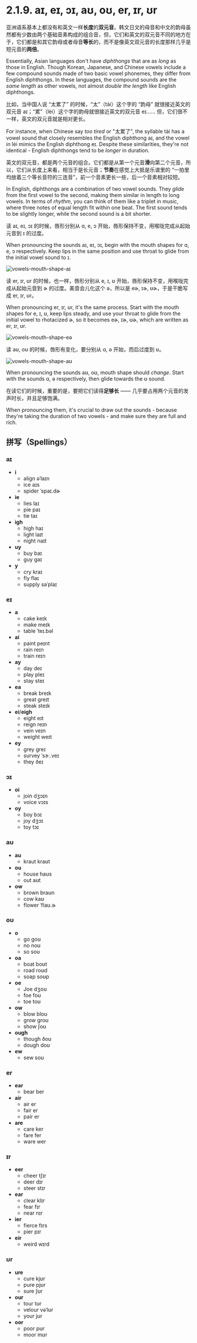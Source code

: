 # 2.1.9. <span class="pho">aɪ, eɪ, ɔɪ, aʊ, oʊ, er, ɪr, ʊr</span>

亚洲语系基本上都没有和英文一样**长度**的**双元音**。韩文日文的母音和中文的韵母虽然都有少数由两个基础音素构成的组合音，但，它们和英文的双元音不同的地方在于，它们都是和其它韵母或者母音**等长**的，而不是像英文双元音的长度那样几乎是短元音的**两倍**。

Essentially, Asian languages don't have *diphthongs* that are as *long* as those in English. Though Korean, Japanese, and Chinese vowels include a few compound sounds made of two basic vowel phonemes, they differ from English diphthongs. In these languages, the compound sounds are the *same length* as other vowels, not almost *double the length* like English diphthongs.

比如，当中国人说 “太累了”<span class="speak-word-inline" data-audio-other="/audios/us/太累了-zh-cn-male.mp3"></span> 的时候，“太”（<span class="pho">tài</span>）这个字的 “韵母” 就很接近英文的双元音 <span class="pho">aɪ</span>；“累”（<span class="pho">lèi</span>）这个字的韵母就很接近英文的双元音 <span class="pho">eɪ</span>…… 但，它们很不一样，英文的双元音就是相对更长。

For instance, when Chinese say *too tired* or "太累了"<span class="speak-word-inline" data-audio-other="/audios/us/太累了-zh-cn-male.mp3"></span>, the syllable <span class="pho">tài</span> has a vowel sound that closely resembles the English diphthong <span class="pho">aɪ</span>, and the vowel in <span class="pho">lèi</span> mimics the English diphthong <span class="pho">eɪ</span>. Despite these similarities, they're not identical - English diphthongs tend to be *longer* in duration.

英文的双元音，都是两个元音的组合。它们都是从第一个元音**滑**向第二个元音，所以，它们从长度上来看，相当于是长元音；**节奏**在感觉上大抵是乐谱里的 “一拍里均放着三个等长音符的三连音”，前一个音素更长一些，后一个音素相对较短。

In English, diphthongs are a combination of two vowel sounds. They *glide* from the first vowel to the second, making them similar in length to long vowels. In terms of *rhythm*, you can think of them like a triplet in music, where three notes of equal length fit within one beat. The first sound tends to be slightly longer, while the second sound is a bit shorter.

读 <span class="pho">aɪ, eɪ, ɔɪ</span> 的时候，唇形分别从 <span class="pho">ɑ, e, ɔ</span> 开始，唇形保持不变，用喉咙完成从起始元音到 <span class="pho">ɪ</span> 的过度。

When pronouncing the sounds <span class="pho">aɪ, eɪ, ɔɪ</span>, begin with the mouth shapes for <span class="pho">ɑ, e, ɔ</span> respectively. Keep lips in the same position and use throat to glide from the initial vowel sound to <span class="pho">ɪ</span>.

![vowels-mouth-shape-aɪ](/images/vowels-mouth-shape-aɪ.svg)

读 <span class="pho">er, ɪr, ʊr</span> 的时候，也一样，唇形分别从 <span class="pho">e, ɪ, ʊ</span> 开始，唇形保持不变，用喉咙完成从起始元音到 <span class="pho">ɚ</span> 的过度。美音会儿化这个 <span class="pho">ə</span>，所以是 <span class="pho">eɚ, ɪɚ, ʊɚ</span>，于是干脆写成 <span class="pho">er, ɪr, ʊr</span>。

When pronouncing <span class="pho">er, ɪr, ʊr</span>, it's the same process. Start with the mouth shapes for <span class="pho">e, ɪ, ʊ</span>, keep lips steady, and use your throat to glide from the initial vowel to rhotacized <span class="pho">ɚ</span>, so it becomes <span class="pho">eɚ, ɪɚ, ʊɚ</span>, which are written as <span class="pho">er, ɪr, ʊr</span>.

![vowels-mouth-shape-eə](/images/vowels-mouth-shape-eə.svg)

读 <span class="pho">aʊ, oʊ</span> 的时候，唇形有变化，要分别从 <span class="pho">ɑ, ə</span> 开始，而后过度到 <span class="pho">ʊ</span>。

![vowels-mouth-shape-aʊ](/images/vowels-mouth-shape-aʊ.svg)

When pronouncing the sounds <span class="pho">aʊ, oʊ</span>, mouth shape should *change*. Start with the sounds <span class="pho">ɑ, ə</span> respectively, then glide towards the <span class="pho">ʊ</span> sound.

在读它们的时候，重要的是，要把它们读得**足够长** —— 几乎要占用两个元音的发声时长，并且足够饱满。

When pronouncing them, it's crucial to draw out the sounds - because they're taking the duration of two vowels - and make sure they are full and rich.

## 拼写（Spellings）

### <span class="pho">aɪ</span>

* **i**
  * align <span class="pho alt">əˈlaɪn</span> <span class="speak-word-inline" data-audio-us-male="/audios/us/align-us-male.mp3" data-audio-us-female="/audios/us/align-us-female.mp3"></span>
  * ice <span class="pho alt">aɪs</span> <span class="speak-word-inline" data-audio-us-male="/audios/us/ice-us-male.mp3" data-audio-us-female="/audios/us/ice-us-female.mp3"></span>
  * spider <span class="pho alt">ˈspaɪ.dɚ</span> <span class="speak-word-inline" data-audio-us-male="/audios/us/spider-us-male.mp3" data-audio-us-female="/audios/us/spider-us-female.mp3"></span>
* **ie**
  * lies <span class="pho alt">laɪ</span> <span class="speak-word-inline" data-audio-us-male="/audios/us/lies-us-male.mp3" data-audio-us-female="/audios/us/lies-us-female.mp3"></span>
  * pie <span class="pho alt">paɪ</span> <span class="speak-word-inline" data-audio-us-male="/audios/us/pie-us-male.mp3" data-audio-us-female="/audios/us/pie-us-female.mp3"></span>
  * tie <span class="pho alt">taɪ</span> <span class="speak-word-inline" data-audio-us-male="/audios/us/tie-us-male.mp3" data-audio-us-female="/audios/us/tie-us-female.mp3"></span>
* **igh**
  * high <span class="pho alt">haɪ</span> <span class="speak-word-inline" data-audio-us-male="/audios/us/high-us-male.mp3" data-audio-us-female="/audios/us/high-us-female.mp3"></span>
  * light <span class="pho alt">laɪt</span> <span class="speak-word-inline" data-audio-us-male="/audios/us/light-us-male.mp3" data-audio-us-female="/audios/us/light-us-female.mp3"></span>
  * night <span class="pho alt">naɪt</span> <span class="speak-word-inline" data-audio-us-male="/audios/us/night-us-male.mp3" data-audio-us-female="/audios/us/night-us-female.mp3"></span>
* **uy**
  * buy <span class="pho alt">baɪ</span> <span class="speak-word-inline" data-audio-us-male="/audios/us/buy-us-male.mp3" data-audio-us-female="/audios/us/buy-us-female.mp3"></span>
  * guy <span class="pho alt">ɡaɪ</span> <span class="speak-word-inline" data-audio-us-male="/audios/us/guy-us-male.mp3" data-audio-us-female="/audios/us/guy-us-female.mp3"></span>
* **y**
  * cry <span class="pho alt">kraɪ</span> <span class="speak-word-inline" data-audio-us-male="/audios/us/cry-us-male.mp3" data-audio-us-female="/audios/us/cry-us-female.mp3"></span>
  * fly <span class="pho alt">flaɪ</span> <span class="speak-word-inline" data-audio-us-male="/audios/us/fly-us-male.mp3" data-audio-us-female="/audios/us/fly-us-female.mp3"></span>
  * supply <span class="pho alt">səˈplaɪ</span> <span class="speak-word-inline" data-audio-us-male="/audios/us/supply-us-male.mp3" data-audio-us-female="/audios/us/supply-us-female.mp3"></span>

### <span class="pho">eɪ</span>

* **a**
  * cake <span class="pho alt">keɪk</span> <span class="speak-word-inline" data-audio-us-male="/audios/us/cake-us-male.mp3" data-audio-us-female="/audios/us/cake-us-female.mp3"></span>
  * make <span class="pho alt">meɪk</span> <span class="speak-word-inline" data-audio-us-male="/audios/us/make-us-male.mp3" data-audio-us-female="/audios/us/make-us-female.mp3"></span>
  * table <span class="pho alt">ˈteɪ.bəl</span> <span class="speak-word-inline" data-audio-us-male="/audios/us/table-us-male.mp3" data-audio-us-female="/audios/us/table-us-female.mp3"></span>
* **ai**
  * paint <span class="pho alt">peɪnt</span> <span class="speak-word-inline" data-audio-us-male="/audios/us/paint-us-male.mp3" data-audio-us-female="/audios/us/paint-us-female.mp3"></span>
  * rain <span class="pho alt">reɪn</span> <span class="speak-word-inline" data-audio-us-male="/audios/us/rain-us-male.mp3" data-audio-us-female="/audios/us/rain-us-female.mp3"></span>
  * train <span class="pho alt">reɪn</span> <span class="speak-word-inline" data-audio-us-male="/audios/us/train-us-male.mp3" data-audio-us-female="/audios/us/train-us-female.mp3"></span>
* **ay**
  * day <span class="pho alt">deɪ</span> <span class="speak-word-inline" data-audio-us-male="/audios/us/day-us-male.mp3" data-audio-us-female="/audios/us/day-us-female.mp3"></span>
  * play <span class="pho alt">pleɪ</span> <span class="speak-word-inline" data-audio-us-male="/audios/us/play-us-male.mp3" data-audio-us-female="/audios/us/play-us-female.mp3"></span>
  * stay <span class="pho alt">steɪ</span> <span class="speak-word-inline" data-audio-us-male="/audios/us/stay-us-male.mp3" data-audio-us-female="/audios/us/stay-us-female.mp3"></span>
* **ea**
  * break <span class="pho alt">breɪk</span> <span class="speak-word-inline" data-audio-us-male="/audios/us/break-us-male.mp3" data-audio-us-female="/audios/us/break-us-female.mp3"></span>
  * great <span class="pho alt">ɡreɪt</span> <span class="speak-word-inline" data-audio-us-male="/audios/us/great-us-male.mp3" data-audio-us-female="/audios/us/great-us-female.mp3"></span>
  * steak <span class="pho alt">steɪk</span> <span class="speak-word-inline" data-audio-us-male="/audios/us/steak-us-male.mp3" data-audio-us-female="/audios/us/steak-us-female.mp3"></span>
* **ei**/**eigh**
  * eight <span class="pho alt">eɪt</span> <span class="speak-word-inline" data-audio-us-male="/audios/us/eight-us-male.mp3" data-audio-us-female="/audios/us/eight-us-female.mp3"></span>
  * reign <span class="pho alt">reɪn</span> <span class="speak-word-inline" data-audio-us-male="/audios/us/reign-us-male.mp3" data-audio-us-female="/audios/us/reign-us-female.mp3"></span>
  * vein <span class="pho alt">veɪn</span> <span class="speak-word-inline" data-audio-us-male="/audios/us/vein-us-male.mp3" data-audio-us-female="/audios/us/vein-us-female.mp3"></span>
  * weight <span class="pho alt">weɪt</span> <span class="speak-word-inline" data-audio-us-male="/audios/us/weight-us-male.mp3" data-audio-us-female="/audios/us/weight-us-female.mp3"></span>
* **ey**
  * grey <span class="pho alt">ɡreɪ</span> <span class="speak-word-inline" data-audio-us-male="/audios/us/grey-us-male.mp3" data-audio-us-female="/audios/us/grey-us-female.mp3"></span>
  * survey <span class="pho alt">ˈsɝː.veɪ</span> <span class="speak-word-inline" data-audio-us-male="/audios/us/survey-us-male.mp3" data-audio-us-female="/audios/us/survey-us-female.mp3"></span>
  * they <span class="pho alt">ðeɪ</span> <span class="speak-word-inline" data-audio-us-male="/audios/us/they-us-male.mp3" data-audio-us-female="/audios/us/they-us-female.mp3"></span>

### <span class="pho">ɔɪ</span>

* **oi**
  * join <span class="pho alt">dʒɔɪn</span> <span class="speak-word-inline" data-audio-us-male="/audios/us/join-us-male.mp3" data-audio-us-female="/audios/us/join-us-female.mp3"></span>
  * voice <span class="pho alt">vɔɪs</span> <span class="speak-word-inline" data-audio-us-male="/audios/us/voice-us-male.mp3" data-audio-us-female="/audios/us/voice-us-female.mp3"></span>
* **oy**
  * boy <span class="pho alt">bɔɪ</span> <span class="speak-word-inline" data-audio-us-male="/audios/us/boy-us-male.mp3" data-audio-us-female="/audios/us/boy-us-female.mp3"></span>
  * joy <span class="pho alt">dʒɔɪ</span> <span class="speak-word-inline" data-audio-us-male="/audios/us/joy-us-male.mp3" data-audio-us-female="/audios/us/joy-us-female.mp3"></span>
  * toy <span class="pho alt">tɔɪ</span> <span class="speak-word-inline" data-audio-us-male="/audios/us/toy-us-male.mp3" data-audio-us-female="/audios/us/toy-us-female.mp3"></span>

### <span class="pho">aʊ</span>

* **au**
  * kraut <span class="pho alt">kraʊt</span> <span class="speak-word-inline" data-audio-us-male="/audios/us/kraut-us-male.mp3" data-audio-us-female="/audios/us/kraut-us-female.mp3"></span>
* **ou**
  * house <span class="pho alt">haʊs</span> <span class="speak-word-inline" data-audio-us-male="/audios/us/house-us-male.mp3" data-audio-us-female="/audios/us/house-us-female.mp3"></span>
  * out <span class="pho alt">aʊt</span> <span class="speak-word-inline" data-audio-us-male="/audios/us/out-us-male.mp3" data-audio-us-female="/audios/us/out-us-female.mp3"></span>
* **ow**
  * brown <span class="pho alt">braʊn</span> <span class="speak-word-inline" data-audio-us-male="/audios/us/brown-us-male.mp3" data-audio-us-female="/audios/us/brown-us-female.mp3"></span>
  * cow <span class="pho alt">kaʊ</span> <span class="speak-word-inline" data-audio-us-male="/audios/us/cow-us-male.mp3" data-audio-us-female="/audios/us/cow-us-female.mp3"></span>
  * flower <span class="pho alt">ˈflaʊ.ɚ</span> <span class="speak-word-inline" data-audio-us-male="/audios/us/flower-us-male.mp3" data-audio-us-female="/audios/us/flower-us-female.mp3"></span>

### <span class="pho">oʊ</span>

* **o**
  * go <span class="pho alt">ɡoʊ</span> <span class="speak-word-inline" data-audio-us-male="/audios/us/go-us-male.mp3" data-audio-us-female="/audios/us/go-us-female.mp3"></span>
  * no <span class="pho alt">noʊ</span> <span class="speak-word-inline" data-audio-us-male="/audios/us/no-us-male.mp3" data-audio-us-female="/audios/us/no-us-female.mp3"></span>
  * so <span class="pho alt">soʊ</span> <span class="speak-word-inline" data-audio-us-male="/audios/us/so-us-male.mp3" data-audio-us-female="/audios/us/so-us-female.mp3"></span>
* **oa**
  * boat <span class="pho alt">boʊt</span> <span class="speak-word-inline" data-audio-us-male="/audios/us/boat-us-male.mp3" data-audio-us-female="/audios/us/boat-us-female.mp3"></span>
  * road <span class="pho alt">roʊd</span> <span class="speak-word-inline" data-audio-us-male="/audios/us/road-us-male.mp3" data-audio-us-female="/audios/us/road-us-female.mp3"></span>
  * soap <span class="pho alt">soʊp</span> <span class="speak-word-inline" data-audio-us-male="/audios/us/soap-us-male.mp3" data-audio-us-female="/audios/us/soap-us-female.mp3"></span>
* **oe**
  * Joe <span class="pho alt">dʒoʊ</span> <span class="speak-word-inline" data-audio-us-male="/audios/us/Joe-us-male.mp3" data-audio-us-female="/audios/us/Joe-us-female.mp3"></span>
  * foe <span class="pho alt">foʊ</span> <span class="speak-word-inline" data-audio-us-male="/audios/us/foe-us-male.mp3" data-audio-us-female="/audios/us/foe-us-female.mp3"></span>
  * toe <span class="pho alt">toʊ</span> <span class="speak-word-inline" data-audio-us-male="/audios/us/toe-us-male.mp3" data-audio-us-female="/audios/us/toe-us-female.mp3"></span>
* **ow**
  * blow <span class="pho alt">bloʊ</span> <span class="speak-word-inline" data-audio-us-male="/audios/us/blow-us-male.mp3" data-audio-us-female="/audios/us/blow-us-female.mp3"></span>
  * grow <span class="pho alt">ɡroʊ</span> <span class="speak-word-inline" data-audio-us-male="/audios/us/grow-us-male.mp3" data-audio-us-female="/audios/us/grow-us-female.mp3"></span>
  * show <span class="pho alt">ʃoʊ</span> <span class="speak-word-inline" data-audio-us-male="/audios/us/show-us-male.mp3" data-audio-us-female="/audios/us/show-us-female.mp3"></span>
* **ough**
  * though <span class="pho alt">ðoʊ</span> <span class="speak-word-inline" data-audio-us-male="/audios/us/though-us-male.mp3" data-audio-us-female="/audios/us/though-us-female.mp3"></span>
  * dough <span class="pho alt">doʊ</span> <span class="speak-word-inline" data-audio-us-male="/audios/us/dough-us-male.mp3" data-audio-us-female="/audios/us/dough-us-female.mp3"></span>
* **ew**
  * sew <span class="pho alt">soʊ</span> <span class="speak-word-inline" data-audio-us-male="/audios/us/sew-us-male.mp3" data-audio-us-female="/audios/us/sew-us-female.mp3"></span>

### <span class="pho">er</span>

* **ear**
  * bear <span class="pho alt">ber</span> <span class="speak-word-inline" data-audio-us-male="/audios/us/bear-us-male.mp3" data-audio-us-female="/audios/us/bear-us-female.mp3"></span>
* **air**
  * air <span class="pho alt">er</span> <span class="speak-word-inline" data-audio-us-male="/audios/us/air-us-male.mp3" data-audio-us-female="/audios/us/air-us-female.mp3"></span>
  * fair <span class="pho alt">er</span> <span class="speak-word-inline" data-audio-us-male="/audios/us/fair-us-male.mp3" data-audio-us-female="/audios/us/fair-us-female.mp3"></span>
  * pair <span class="pho alt">er</span> <span class="speak-word-inline" data-audio-us-male="/audios/us/pair-us-male.mp3" data-audio-us-female="/audios/us/pair-us-female.mp3"></span>
* **are**
  * care <span class="pho alt">ker</span> <span class="speak-word-inline" data-audio-us-male="/audios/us/care-us-male.mp3" data-audio-us-female="/audios/us/care-us-female.mp3"></span>
  * fare <span class="pho alt">fer</span> <span class="speak-word-inline" data-audio-us-male="/audios/us/fare-us-male.mp3" data-audio-us-female="/audios/us/fare-us-female.mp3"></span>
  * ware <span class="pho alt">wer</span> <span class="speak-word-inline" data-audio-us-male="/audios/us/ware-us-male.mp3" data-audio-us-female="/audios/us/ware-us-female.mp3"></span>

### <span class="pho">ɪr</span>

* **eer**
  * cheer <span class="pho alt">tʃɪr</span> <span class="speak-word-inline" data-audio-us-male="/audios/us/cheer-us-male.mp3" data-audio-us-female="/audios/us/cheer-us-female.mp3"></span>
  * deer <span class="pho alt">dɪr</span> <span class="speak-word-inline" data-audio-us-male="/audios/us/deer-us-male.mp3" data-audio-us-female="/audios/us/deer-us-female.mp3"></span>
  * steer <span class="pho alt">stɪr</span> <span class="speak-word-inline" data-audio-us-male="/audios/us/steer-us-male.mp3" data-audio-us-female="/audios/us/steer-us-female.mp3"></span>
* **ear**
  * clear <span class="pho alt">klɪr</span> <span class="speak-word-inline" data-audio-us-male="/audios/us/clear-us-male.mp3" data-audio-us-female="/audios/us/clear-us-female.mp3"></span>
  * fear <span class="pho alt">fɪr</span> <span class="speak-word-inline" data-audio-us-male="/audios/us/fear-us-male.mp3" data-audio-us-female="/audios/us/fear-us-female.mp3"></span>
  * near <span class="pho alt">nɪr</span> <span class="speak-word-inline" data-audio-us-male="/audios/us/near-us-male.mp3" data-audio-us-female="/audios/us/near-us-female.mp3"></span>
* **ier**
  * fierce <span class="pho alt">fɪrs</span> <span class="speak-word-inline" data-audio-us-male="/audios/us/fierce-us-male.mp3" data-audio-us-female="/audios/us/fierce-us-female.mp3"></span>
  * pier <span class="pho alt">pɪr</span> <span class="speak-word-inline" data-audio-us-male="/audios/us/pier-us-male.mp3" data-audio-us-female="/audios/us/pier-us-female.mp3"></span>
* **eir**
  * weird <span class="pho alt">wɪrd</span> <span class="speak-word-inline" data-audio-us-male="/audios/us/weird-us-male.mp3" data-audio-us-female="/audios/us/weird-us-female.mp3"></span>

### <span class="pho">ʊr</span>

* **ure**
  * cure <span class="pho alt">kjʊr</span> <span class="speak-word-inline" data-audio-us-male="/audios/us/cure-us-male.mp3" data-audio-us-female="/audios/us/cure-us-female.mp3"></span>
  * pure <span class="pho alt">pjʊr</span> <span class="speak-word-inline" data-audio-us-male="/audios/us/pure-us-male.mp3" data-audio-us-female="/audios/us/pure-us-female.mp3"></span>
  * sure <span class="pho alt">ʃʊr</span> <span class="speak-word-inline" data-audio-us-male="/audios/us/sure-us-male.mp3" data-audio-us-female="/audios/us/sure-us-female.mp3"></span>
* **our**
  * tour <span class="pho alt">tʊr</span> <span class="speak-word-inline" data-audio-us-male="/audios/us/tour-us-male.mp3" data-audio-us-female="/audios/us/tour-us-female.mp3"></span>
  * velour <span class="pho alt">vəˈlʊr</span> <span class="speak-word-inline" data-audio-us-male="/audios/us/velour-us-male.mp3" data-audio-us-female="/audios/us/velour-us-female.mp3"></span>
  * your <span class="pho alt">jʊr</span> <span class="speak-word-inline" data-audio-us-male="/audios/us/your-us-male.mp3" data-audio-us-female="/audios/us/your-us-female.mp3"></span>
* **oor**
  * poor <span class="pho alt">pʊr</span> <span class="speak-word-inline" data-audio-us-male="/audios/us/poor-us-male.mp3" data-audio-us-female="/audios/us/poor-us-female.mp3"></span>
  * moor <span class="pho alt">mʊr</span> <span class="speak-word-inline" data-audio-us-male="/audios/us/moor-us-male.mp3" data-audio-us-female="/audios/us/moor-us-female.mp3"></span>
